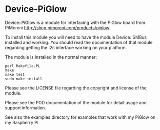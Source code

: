 Device-PiGlow
=============

Device::PiGlow is a module for interfacing with the PiGlow board from PiMoroni http://shop.pimoroni.com/products/piglow.  

To install this module you will need to have the module Device::SMBus installed
and working.  You should read the documentation of that module regarding
getting the i2c interface working on your platform.

The module is installed in the normal manner:

    perl Makefile.PL
    make
    make test
    sudo make install

Please see the LICENSE file regarding the copyright and license of the
module.

Please see the POD documentation of the module for detail usage and 
support information.

See also the examples directory for examples that work with my PiGlow on
my Raspberry PI.

